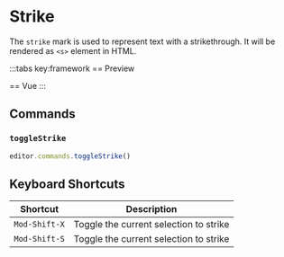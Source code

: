 # Strike

The `strike` mark is used to represent text with a strikethrough. It will be rendered as `<s>` element in HTML.

<script setup>
import { ExamplePlaygroundLazy } from '../../components/example-playground-lazy'
import App from '../../components/vue-strike/App.vue'
</script>

:::tabs key:framework
== Preview

<div class="p-2"><App/></div>
== Vue
<ExamplePlaygroundLazy example="vue-strike" />
:::

## Commands

### `toggleStrike`

```ts
editor.commands.toggleStrike()
```

## Keyboard Shortcuts

| Shortcut | Description                            |
| -------- | -------------------------------------- |
| `Mod-Shift-X`  | Toggle the current selection to strike |
| `Mod-Shift-S`  | Toggle the current selection to strike |
